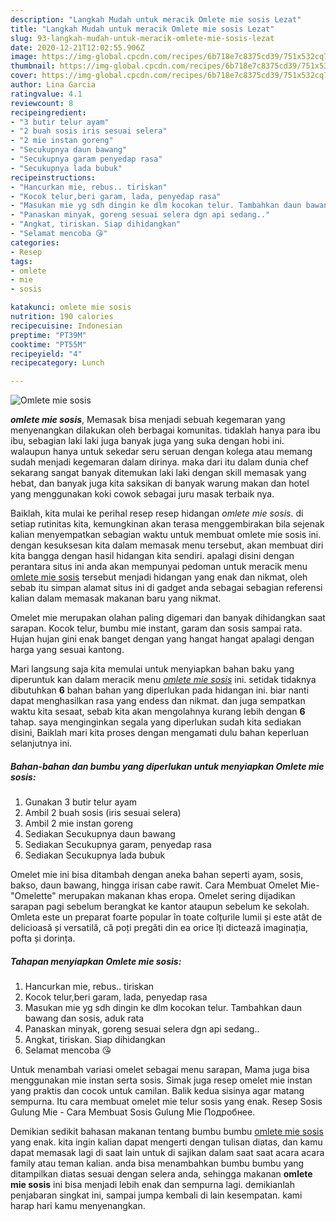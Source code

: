 ```yaml
---
description: "Langkah Mudah untuk meracik Omlete mie sosis Lezat"
title: "Langkah Mudah untuk meracik Omlete mie sosis Lezat"
slug: 93-langkah-mudah-untuk-meracik-omlete-mie-sosis-lezat
date: 2020-12-21T12:02:55.906Z
image: https://img-global.cpcdn.com/recipes/6b718e7c8375cd39/751x532cq70/omlete-mie-sosis-foto-resep-utama.jpg
thumbnail: https://img-global.cpcdn.com/recipes/6b718e7c8375cd39/751x532cq70/omlete-mie-sosis-foto-resep-utama.jpg
cover: https://img-global.cpcdn.com/recipes/6b718e7c8375cd39/751x532cq70/omlete-mie-sosis-foto-resep-utama.jpg
author: Lina Garcia
ratingvalue: 4.1
reviewcount: 8
recipeingredient:
- "3 butir telur ayam"
- "2 buah sosis iris sesuai selera"
- "2 mie instan goreng"
- "Secukupnya daun bawang"
- "Secukupnya garam penyedap rasa"
- "Secukupnya lada bubuk"
recipeinstructions:
- "Hancurkan mie, rebus.. tiriskan"
- "Kocok telur,beri garam, lada, penyedap rasa"
- "Masukan mie yg sdh dingin ke dlm kocokan telur. Tambahkan daun bawang dan sosis, aduk rata"
- "Panaskan minyak, goreng sesuai selera dgn api sedang.."
- "Angkat, tiriskan. Siap dihidangkan"
- "Selamat mencoba 😘"
categories:
- Resep
tags:
- omlete
- mie
- sosis

katakunci: omlete mie sosis 
nutrition: 190 calories
recipecuisine: Indonesian
preptime: "PT39M"
cooktime: "PT55M"
recipeyield: "4"
recipecategory: Lunch

---
```



![Omlete mie sosis](https://img-global.cpcdn.com/recipes/6b718e7c8375cd39/751x532cq70/omlete-mie-sosis-foto-resep-utama.jpg)

<b><i>omlete mie sosis</i></b>, Memasak bisa menjadi sebuah kegemaran yang menyenangkan dilakukan oleh berbagai komunitas. tidaklah hanya para ibu ibu, sebagian laki laki juga banyak juga yang suka dengan hobi ini. walaupun hanya untuk sekedar seru seruan dengan kolega atau memang sudah menjadi kegemaran dalam dirinya. maka dari itu dalam dunia chef sekarang sangat banyak ditemukan laki laki dengan skill memasak yang hebat, dan banyak juga kita saksikan di banyak warung makan dan hotel yang menggunakan koki cowok sebagai juru masak terbaik nya.

Baiklah, kita mulai ke perihal resep resep hidangan <i>omlete mie sosis</i>. di setiap rutinitas kita, kemungkinan akan terasa menggembirakan bila sejenak kalian menyempatkan sebagian waktu untuk membuat omlete mie sosis ini. dengan kesuksesan kita dalam memasak menu tersebut, akan membuat diri kita bangga dengan hasil hidangan kita sendiri. apalagi disini dengan perantara situs ini anda akan mempunyai pedoman untuk meracik menu <u>omlete mie sosis</u> tersebut menjadi hidangan yang enak dan nikmat, oleh sebab itu simpan alamat situs ini di gadget anda sebagai sebagian referensi kalian dalam memasak makanan baru yang nikmat.

Omelet mie merupakan olahan paling digemari dan banyak dihidangkan saat sarapan. Kocok telur, bumbu mie instant, garam dan sosis sampai rata. Hujan hujan gini enak banget dengan yang hangat hangat apalagi dengan harga yang sesuai kantong.


Mari langsung saja kita memulai untuk menyiapkan bahan baku yang diperuntuk kan dalam meracik menu <u><i>omlete mie sosis</i></u> ini. setidak tidaknya dibutuhkan <b>6</b> bahan bahan yang diperlukan pada hidangan ini. biar nanti dapat menghasilkan rasa yang endess dan nikmat. dan juga sempatkan waktu kita sesaat, sebab kita akan mengolahnya kurang lebih dengan <b>6</b> tahap. saya menginginkan segala yang diperlukan sudah kita sediakan disini, Baiklah mari kita proses dengan mengamati dulu bahan keperluan selanjutnya ini.

<!--inarticleads1-->

##### Bahan-bahan dan bumbu yang diperlukan untuk menyiapkan Omlete mie sosis:

1. Gunakan 3 butir telur ayam
1. Ambil 2 buah sosis (iris sesuai selera)
1. Ambil 2 mie instan goreng
1. Sediakan Secukupnya daun bawang
1. Sediakan Secukupnya garam, penyedap rasa
1. Sediakan Secukupnya lada bubuk


Omelet mie ini bisa ditambah dengan aneka bahan seperti ayam, sosis, bakso, daun bawang, hingga irisan cabe rawit. Cara Membuat Omelet Mie-&#34;Omelette&#34; merupakan makanan khas eropa. Omelet sering dijadikan sarapan pagi sebelum berangkat ke kantor ataupun sebelum ke sekolah. Omleta este un preparat foarte popular în toate colțurile lumii și este atât de delicioasă și versatilă, că poți pregăti din ea orice îți dictează imaginația, pofta și dorința. 

<!--inarticleads2-->

##### Tahapan menyiapkan Omlete mie sosis:

1. Hancurkan mie, rebus.. tiriskan
1. Kocok telur,beri garam, lada, penyedap rasa
1. Masukan mie yg sdh dingin ke dlm kocokan telur. Tambahkan daun bawang dan sosis, aduk rata
1. Panaskan minyak, goreng sesuai selera dgn api sedang..
1. Angkat, tiriskan. Siap dihidangkan
1. Selamat mencoba 😘


Untuk menambah variasi omelet sebagai menu sarapan, Mama juga bisa menggunakan mie instan serta sosis. Simak juga resep omelet mie instan yang praktis dan cocok untuk camilan. Balik kedua sisinya agar matang sempurna. Itu cara membuat omelet mie telur sosis yang enak. Resep Sosis Gulung Mie - Cara Membuat Sosis Gulung Mie Подробнее. 

Demikian sedikit bahasan makanan tentang bumbu bumbu <u>omlete mie sosis</u> yang enak. kita ingin kalian dapat mengerti dengan tulisan diatas, dan kamu dapat memasak lagi di saat lain untuk di sajikan dalam saat saat acara acara family atau teman kalian. anda bisa menambahkan bumbu bumbu yang ditampilkan diatas sesuai dengan selera anda, sehingga makanan <b>omlete mie sosis</b> ini bisa menjadi lebih enak dan sempurna lagi. demikianlah penjabaran singkat ini, sampai jumpa kembali di lain kesempatan. kami harap hari kamu menyenangkan.
